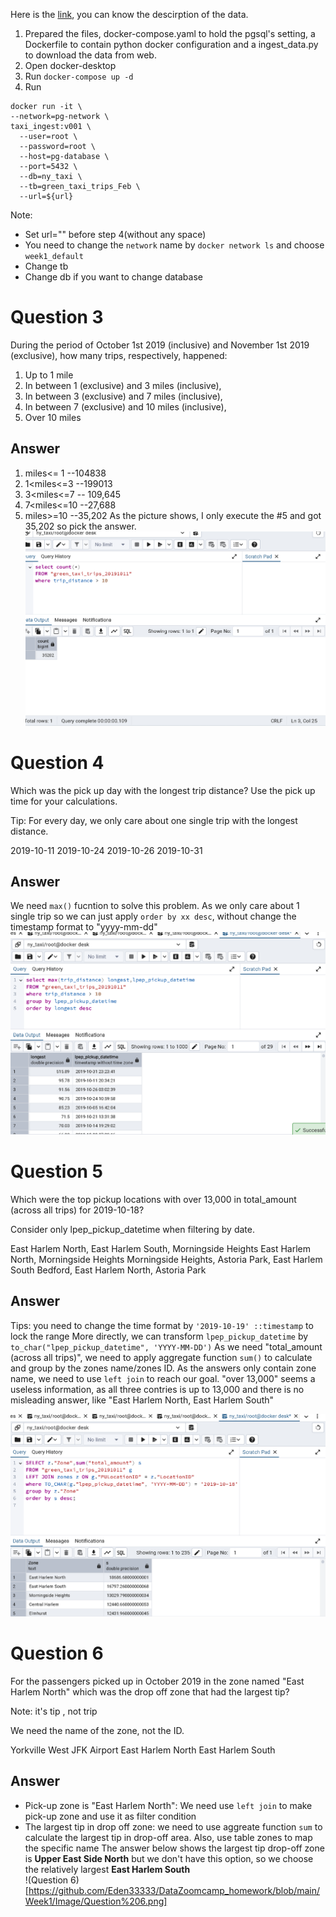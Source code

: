 Here is the [link](https://www.nyc.gov/assets/tlc/downloads/pdf/data_dictionary_trip_records_green.pdf), you can know the descirption of the data.
1. Prepared the files,  docker-compose.yaml to hold the pgsql's setting, a Dockerfile to contain python docker configuration and a ingest_data.py to download the data from web.
2. Open docker-desktop
3. Run `docker-compose up -d`
4. Run
  ```
  docker run -it \
  --network=pg-network \
  taxi_ingest:v001 \
    --user=root \
    --password=root \
    --host=pg-database \
    --port=5432 \
    --db=ny_taxi \
    --tb=green_taxi_trips_Feb \
    --url=${url}
  ```
Note: 
- Set url="" before step 4(without any space)
- You need to change the `network` name by `docker network ls` and choose `week1_default`
- Change tb
- Change db if you want to change database

# Question 3
During the period of October 1st 2019 (inclusive) and November 1st 2019 (exclusive), how many trips, respectively, happened:
1. Up to 1 mile
2. In between 1 (exclusive) and 3 miles (inclusive),
3. In between 3 (exclusive) and 7 miles (inclusive),
4. In between 7 (exclusive) and 10 miles (inclusive),
5. Over 10 miles
## Answer
1. miles<= 1 --104838
2. 1<miles<=3 --199013
3. 3<miles<=7  -- 109,645
4. 7<miles<=10 --27,688
5. miles>=10 --35,202
As the picture shows, I only execute the #5 and got 35,202 so pick the answer.
![Question 3](https://github.com/Eden33333/DataZoomcamp_homework/blob/main/Week1/Image/Question%203.png)



# Question 4
Which was the pick up day with the longest trip distance? Use the pick up time for your calculations.

Tip: For every day, we only care about one single trip with the longest distance.

2019-10-11
2019-10-24
2019-10-26
2019-10-31
## Answer
We need `max()` fucntion to solve this problem. As we only care about 1 single trip so we can just apply `order by xx desc`, without change the timestamp format to "yyyy-mm-dd"
![Question 4](https://github.com/Eden33333/DataZoomcamp_homework/blob/main/Week1/Image/Question4.png)

# Question 5
Which were the top pickup locations with over 13,000 in total_amount (across all trips) for 2019-10-18?

Consider only lpep_pickup_datetime when filtering by date.

East Harlem North, East Harlem South, Morningside Heights
East Harlem North, Morningside Heights
Morningside Heights, Astoria Park, East Harlem South
Bedford, East Harlem North, Astoria Park

## Answer
Tips: you need to change the time format by `'2019-10-19' ::timestamp` to lock the range
More directly, we can transform `lpep_pickup_datetime` by `to_char("lpep_pickup_datetime", 'YYYY-MM-DD')`
As we need "total_amount (across all trips)", we need to apply aggregate function `sum()` to calculate and group by the zones name/zones ID.
As the answers only contain zone name, we need to use  `left join` to reach our goal.
"over 13,000" seems a useless information, as all three contries is up to 13,000 and there is no misleading answer, like "East Harlem North, East Harlem South"

![Q5](https://github.com/Eden33333/DataZoomcamp_homework/blob/main/Week1/Image/Question%205.png)

# Question 6
For the passengers picked up in October 2019 in the zone named "East Harlem North" which was the drop off zone that had the largest tip?

Note: it's tip , not trip

We need the name of the zone, not the ID.

Yorkville West
JFK Airport
East Harlem North
East Harlem South

## Answer
- Pick-up zone is "East Harlem North": We need use `left join` to make pick-up zone and use it as filter condition
- The largest tip in drop off zone: we need to use aggreate function `sum` to calculate the largest tip in drop-off area. Also, use table zones to map the specific name
The answer below shows the largest tip drop-off zone is **Upper East Side North** but we don't have this option, so we choose the relatively largest **East Harlem South**  
!(Question 6)[https://github.com/Eden33333/DataZoomcamp_homework/blob/main/Week1/Image/Question%206.png]


